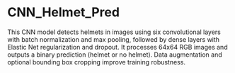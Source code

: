 # CNN_Helmet_Pred
This CNN model detects helmets in images using six convolutional layers with batch normalization and max pooling, followed by dense layers with Elastic Net regularization and dropout. It processes 64x64 RGB images and outputs a binary prediction (helmet or no helmet). Data augmentation and optional bounding box cropping improve training robustness.
